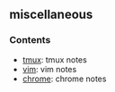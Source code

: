 ## miscellaneous 

### Contents
* [tmux](tmux.md): tmux notes
* [vim](vim.md): vim notes
* [chrome](chrome.md): chrome notes


